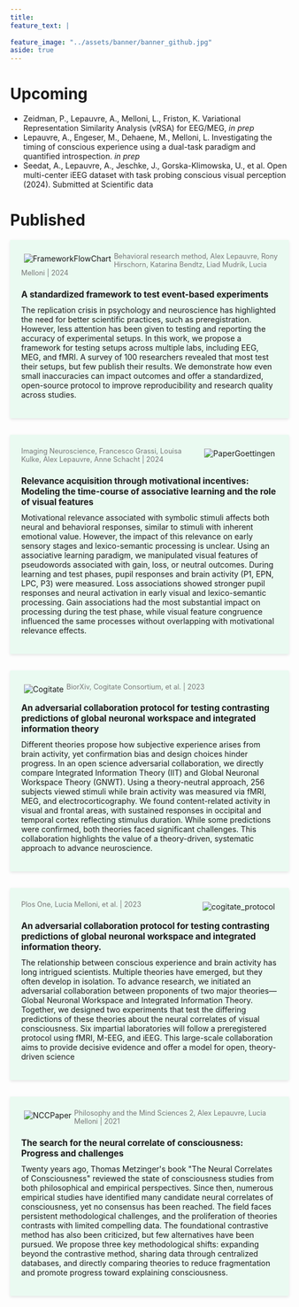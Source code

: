 ```yaml
---
title: 
feature_text: |
   
feature_image: "../assets/banner/banner_github.jpg"
aside: true
---
```


<style>
    .presentation {
        display: block;
        overflow: hidden;
        padding: 20px;
        border: 0px solid #ddd;
        margin-bottom: 30px;
        background-color: #eafaf1;
        box-shadow: 0 2px 5px rgba(0, 0, 0, 0.1);
        border-radius: 0px;
    }

    .presentation img {
        max-width: 400px;
        height: auto;
        border-radius: 0px;
        margin: 5px;
        transition: transform 0.3s ease-in-out; /* Smooth hover effect */
        float: left; /* Default float for all images */
    }

    .presentation:nth-child(odd) img {
        float: right;
    }

    .presentation img:hover {
        transform: scale(1.1); /* Enlarge image on hover */
    }

    .presentation-content {
        display: block;
    }

    .presentation-title {
        font-size: 1.1em;
        font-weight: bold;
        margin-bottom: 5px;
        clear: both; /* Ensure it appears below the image */
    }

    .presentation-abstract {
        font-size: 1em;
        margin-top: 10px;
    }

    .presentation-image-info {
        text-align: left;
        font-size: 0.9em;
        color: #777;
        margin-top: 2px;
        padding: 0;
    }

    .presentation-info {
        margin: 1px 0;
        line-height: 1.2;
    }
</style>


# Upcoming
- Zeidman, P., Lepauvre, A., Melloni, L., Friston, K. Variational Representation Similarity Analysis (vRSA) for EEG/MEG, *in prep*
- Lepauvre, A., Engeser, M., Dehaene, M., Melloni, L. Investigating the timing of conscious experience using a dual-task paradigm and quantified introspection. *in prep*
- Seedat, A., Lepauvre, A., Jeschke, J., Gorska-Klimowska, U., et al. Open multi-center iEEG dataset with task probing conscious visual perception (2024). Submitted at Scientific data

# Published
<div class="presentation">
  <a href="https://link.springer.com/article/10.3758/s13428-024-02508-y">
    <img src="{{ site.baseurl }}/assets/FrameworkFlowChart.jpg" alt="FrameworkFlowChart">
  </a>
  <div class="presentation-image-info">
    <p class="presentation-info">Behavioral research method, Alex Lepauvre, Rony Hirschorn, Katarina Bendtz, Liad Mudrik, Lucia Melloni | 2024</p>
  </div>
  <div class="presentation-content">
    <h3 class="presentation-title">A standardized framework to test event-based experiments</h3>
    <p class="presentation-abstract">
      The replication crisis in psychology and neuroscience has highlighted the need for better scientific practices, such as preregistration. However, less attention has been given to testing and reporting the accuracy of experimental setups. In this work, we propose a framework for testing setups across multiple labs, including EEG, MEG, and fMRI. A survey of 100 researchers revealed that most test their setups, but few publish their results. We demonstrate how even small inaccuracies can impact outcomes and offer a standardized, open-source protocol to improve reproducibility and research quality across studies.
        </p>
  </div>
</div>

<div class="presentation">
  <a href="https://direct.mit.edu/imag/article/doi/10.1162/imag_a_00162/120746/Relevance-acquisition-through-motivational">
    <img src="{{ site.baseurl }}/assets/PaperGoettingen.JPG" alt="PaperGoettingen">
  </a>
  <div class="presentation-image-info">
    <p class="presentation-info">Imaging Neuroscience, Francesco Grassi, Louisa Kulke, Alex Lepauvre, Anne Schacht | 2024</p>
  </div>
  <div class="presentation-content">
    <h3 class="presentation-title">Relevance acquisition through motivational incentives: Modeling the time-course of associative learning and the role of visual features</h3>
    <p class="presentation-abstract">
      Motivational relevance associated with symbolic stimuli affects both neural and behavioral responses, similar to stimuli with inherent emotional value. However, the impact of this relevance on early sensory stages and lexico-semantic processing is unclear. Using an associative learning paradigm, we manipulated visual features of pseudowords associated with gain, loss, or neutral outcomes. During learning and test phases, pupil responses and brain activity (P1, EPN, LPC, P3) were measured. Loss associations showed stronger pupil responses and neural activation in early visual and lexico-semantic processing. Gain associations had the most substantial impact on processing during the test phase, while visual feature congruence influenced the same processes without overlapping with motivational relevance effects.
    </p>
  </div>
</div>

<div class="presentation">
  <a href="https://www.biorxiv.org/content/10.1101/2023.06.23.546249v2.abstract">
    <img src="{{ site.baseurl }}/assets/Cogitate.JPG" alt="Cogitate">
  </a>
  <div class="presentation-image-info">
    <p class="presentation-info">BiorXiv, Cogitate Consortium, et al. | 2023</p>
  </div>
  <div class="presentation-content">
    <h3 class="presentation-title">An adversarial collaboration protocol for testing contrasting predictions of global neuronal workspace and integrated information theory</h3>
    <p class="presentation-abstract">
      Different theories propose how subjective experience arises from brain activity, yet confirmation bias and design choices hinder progress. In an open science adversarial collaboration, we directly compare Integrated Information Theory (IIT) and Global Neuronal Workspace Theory (GNWT). Using a theory-neutral approach, 256 subjects viewed stimuli while brain activity was measured via fMRI, MEG, and electrocorticography. We found content-related activity in visual and frontal areas, with sustained responses in occipital and temporal cortex reflecting stimulus duration. While some predictions were confirmed, both theories faced significant challenges. This collaboration highlights the value of a theory-driven, systematic approach to advance neuroscience.
        </p>
  </div>
</div>

<div class="presentation">
  <a href="https://journals.plos.org/plosone/article?id=10.1371/journal.pone.0268577">
    <img src="{{ site.baseurl }}/assets/cogitate_protocol.JPG" alt="cogitate_protocol">
  </a>
  <div class="presentation-image-info">
    <p class="presentation-info">Plos One, Lucia Melloni, et al. | 2023</p>
  </div>
  <div class="presentation-content">
    <h3 class="presentation-title">An adversarial collaboration protocol for testing contrasting predictions of global neuronal workspace and integrated information theory.</h3>
    <p class="presentation-abstract">
      The relationship between conscious experience and brain activity has long intrigued scientists. Multiple theories have emerged, but they often develop in isolation. To advance research, we initiated an adversarial collaboration between proponents of two major theories—Global Neuronal Workspace and Integrated Information Theory. Together, we designed two experiments that test the differing predictions of these theories about the neural correlates of visual consciousness. Six impartial laboratories will follow a preregistered protocol using fMRI, M-EEG, and iEEG. This large-scale collaboration aims to provide decisive evidence and offer a model for open, theory-driven science
    </p>
  </div>
</div>

<div class="presentation">
  <a href="https://philosophymindscience.org/index.php/phimisci/article/view/9151">
    <img src="{{ site.baseurl }}/assets/NCCPaper.JPG" alt="NCCPaper">
  </a>
  <div class="presentation-image-info">
    <p class="presentation-info">Philosophy and the Mind Sciences 2, Alex Lepauvre, Lucia Melloni | 2021</p>
  </div>
  <div class="presentation-content">
    <h3 class="presentation-title">The search for the neural correlate of consciousness: Progress and challenges</h3>
    <p class="presentation-abstract">
      Twenty years ago, Thomas Metzinger's book "The Neural Correlates of Consciousness" reviewed the state of consciousness studies from both philosophical and empirical perspectives. Since then, numerous empirical studies have identified many candidate neural correlates of consciousness, yet no consensus has been reached. The field faces persistent methodological challenges, and the proliferation of theories contrasts with limited compelling data. The foundational contrastive method has also been criticized, but few alternatives have been pursued. We propose three key methodological shifts: expanding beyond the contrastive method, sharing data through centralized databases, and directly comparing theories to reduce fragmentation and promote progress toward explaining consciousness.
    </p>
  </div>
</div>
